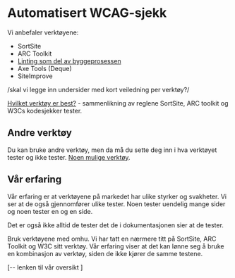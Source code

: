 # Automatisert WCAG-sjekk

Vi anbefaler verktøyene:  
- SortSite 
- ARC Toolkit  
- [Linting som del av byggeprosessen](https://github.com/navikt/uu-testing)
- Axe Tools (Deque)  
- SiteImprove

/skal vi legge inn undersider med kort veiledning per verktøy?/

[Hvilket verktøy er best?](/hvordan-faa-det-til/UU-testing/automatisert-testing/hvilket-verktøy-er-best.md) - sammenlikning av reglene SortSite, ARC toolkit og W3Cs kodesjekker tester.

## Andre verktøy 
Du kan bruke andre verktøy, men da må du sette deg inn i hva verktøyet tester og ikke tester. [Noen mulige verktøy](/hvordan-faa-det-til/uu-testing/verktøykasse.md).
 
## Vår erfaring 
Vår erfaring er at verktøyene på markedet har ulike styrker og svakheter. Vi ser at de også gjennomfører ulike tester. Noen tester uendelig mange sider og noen tester en og en side. 
  
Det er også ikke alltid de tester det de i dokumentasjonen sier at de tester.  

Bruk verktøyene med omhu. Vi har tatt en nærmere titt på SortSite, ARC Toolkit og W3C sitt verktøy.  Vår erfaring viser at det kan lønne seg å bruke en kombinasjon av verktøy, siden de ikke kjører de samme testene.
 
[-- lenken til vår oversikt ]
